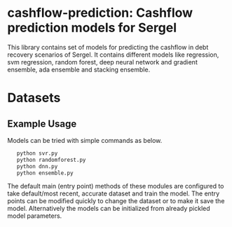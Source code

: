 # cashflow-prediction: Cashflow prediction models for Sergel

This library contains set of models for predicting the cashflow in debt recovery scenarios of Sergel. It contains different models like regression, svm regression, random forest, deep neural network and gradient ensemble, ada ensemble and stacking ensemble. 

# Datasets


## Example Usage

Models can be tried with simple commands as below.

```python regression.py
   python svr.py
   python randomforest.py
   python dnn.py
   python ensemble.py
```
The default main (entry point) methods of these modules are configured to take default/most recent, accurate dataset and train the model. The entry points can be modified quickly to change the dataset or to make it save the model. Alternatively the models can be initialized from already pickled model parameters. 
